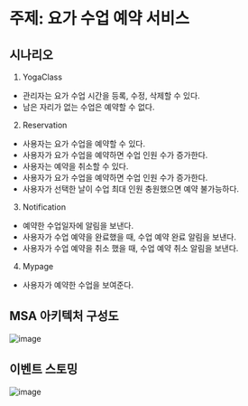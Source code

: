 # 주제: 요가 수업 예약 서비스
## 시나리오
1. YogaClass
- 관리자는 요가 수업 시간을 등록, 수정, 삭제할 수 있다.
- 남은 자리가 없는 수업은 예약할 수 없다.
2. Reservation
- 사용자는 요가 수업을 예약할 수 있다.
- 사용자가 요가 수업을 예약하면 수업 인원 수가 증가한다.
- 사용자는 예약을 취소할 수 있다.
- 사용자가 요가 수업을 예약하면 수업 인원 수가 증가한다.
- 사용자가 선택한 날이 수업 최대 인원 충원했으면 예약 불가능하다.
3. Notification
- 예약한 수업일자에 알림을 보낸다.
- 사용자가 수업 예약을 완료했을 때, 수업 예약 완료 알림을 보낸다.
- 사용자가 수업 예약을 취소 했을 때, 수업 예약 취소 알림을 보낸다.
4. Mypage
- 사용자가 예약한 수업을 보여준다.

## MSA 아키텍처 구성도
![image](https://github.com/user-attachments/assets/61d2eb90-d154-4506-8fce-fe066591e5ef)
## 이벤트 스토밍
![image](https://github.com/user-attachments/assets/10deb8b8-5952-4b53-8fbf-ee62253f77e6)
